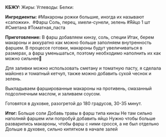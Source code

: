 **КБЖУ:**
Жиры:
Углеводы:
Белки:

**Ингредиенты:**
#Макароны рожки большие, иногда их называют «сапожки». 
#Фарш 
Соль, перец, хмели-сунели, зелень
#Яйцо 1 шт 
#Сметана #Томатная_паста 

**Приготовление:**
В фарш добавляем кинзу, соль, специи
Итак, берем макароны и аккуратно как можно больше заполняем внутренность фаршем. В процессе готовки, макароны будут увеличиваться в размерах, а фарш уменьшаться, поэтому необходимо наполнить их как можно сильнее🥰

Для заливки можно использовать сметану и томатную пасту, я сделала майонез и томатный кетчуп, также можно добавить сухой чеснок и зелень.

Выкладываем фаршированные макароны на противень, смазанный подсолнечным маслом, и заливаем соусом.

Готовятся в духовке, разогретой до 180 градусов, 30-35 минут.

**Итог:**
Больше соли
Добавь травы в фарш типа кинзы
Не там сильно наполняй фаршем или попробуй добавить яйцо
Нужно чтобы больше разварились макароны, чтобы фарш с ними сросся, а не был отдельно 
Дольше в духовке, сильно кипятком в начале залей 
